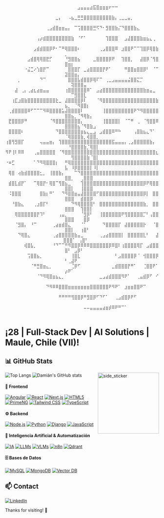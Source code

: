 <div align="center">

⠀⠀⠀⠀⠀⠀⠀⠀⠀⠀⠀⠀⠀⠀⠀⠀⠀⠀⠀⠀⠀⠀⠀⣠⣤⣤⣤⣴⣯⣿⣶⣶⣶⠖⠒⠒⠀⠀⠀⠀⠀⠀⠀⠀⠀⠀⠀⠀⠀⠀⠀⠀⠀⠀⠀⠀⠀⠀⠀⠀⠀⠀⠀⠀
    ⠀⠀⠀⠀⠀⠀⠀⠀⠀⠀⠀⠀⠀⠀⠀⠀⣀⡄⠀⠀⠠⣦⣀⣛⣛⣿⣿⣿⣿⣿⣿⣿⣿⣿⣷⡄⢀⣀⣀⣤⡀⠀⠀⠀⠀⠀⠀⠀⠀⠀⠀⠀⠀⠀⠀⠀⠀⠀⠀⠀
    ⠀⠀⠀⠀⠀⠀⠀⠀⠀⠀⠀⠀⠀⢀⣠⣾⣿⣶⣶⣤⡄⠀⠉⢩⣿⣿⣿⣿⣛⠫⠙⠂⣻⣿⣿⣷⡌⠙⣿⣿⣿⣷⣄⠀⠀⠀⠀⠀⠀⠀⠀⠀⠀⠀⠀⠀⠀⠀⠀⠀
    ⠀⠀⠀⠀⠀⠀⠀⠀⠀⠀⢠⡴⣾⣿⣿⣿⣿⣿⣿⣿⣿⣷⠀⠈⠋⠁⠀⠀⠀⠀⠀⠀⢹⣿⣿⣿⠀⠀⣠⣼⣿⣿⣿⣷⣶⣦⣄⢀⠀⠀⠀⠀⠀⠀⠀⠀⠀⠀⠀⠀
    ⠀⠀⠀⠀⠀⠀⠀⠀⠀⣠⣾⣾⣿⣿⡿⠟⠂⠉⠛⢿⣿⣿⣿⠆⠀⠀⠀⠀⠀⠀⢀⣠⣿⣿⣿⠿⠀⣰⣿⣿⠟⠉⠉⢹⣿⡿⢿⣿⣷⡀⠀⠀⠀⠀⠀⠀⠀⠀⠀⠀
    ⠀⠀⠀⠀⠀⠀⠀⣠⣾⣿⢿⢿⣿⣟⡋⠀⠀⠀⠀⠘⣻⣿⣿⣦⠀⠀⠀⠀⣀⣿⣿⣿⣿⡿⠟⠀⠀⢹⣿⣿⡀⠀⠀⣼⣿⡿⠈⢻⣿⣿⣶⡆⠀⠀⠀⠀⠀⠀⠀⠀
    ⠀⠀⠀⠀⠀⠀⠐⣬⣉⠔⢱⣿⡟⠉⠀⠀⠀⠀⠀⠀⣿⣿⣿⡏⠀⣀⣴⣿⣿⣿⣿⡟⠟⠁⠀⠀⠀⠀⠛⣿⣿⣶⣿⣿⡿⠃⠀⠈⠉⣽⣿⣿⣶⡄⠀⠀⠀⠀⠀⠀
    ⠀⠀⠀⠀⡀⠀⠀⠀⠀⠀⠀⠙⠉⠀⠀⠀⠀⠀⠀⠀⣿⣿⣿⣧⣾⣿⣿⡿⢿⠏⠉⠀⢀⣀⣠⣤⣤⣤⣤⣬⣿⣿⣍⡉⠀⠀⠀⠀⠀⠀⢽⣿⣿⣿⣤⠀⠀⠀      
    ⠀⠀⠀⣼⠀⢀⡄⢀⣴⣆⣴⣶⣤⣤⠀⠀⠀⠀⠀⢰⣿⣿⣿⣿⣿⣿⠿⠁⠀⣠⣴⣿⣿⣿⣿⣿⣿⣿⣿⣿⣿⣿⣿⣿⣷⣶⣤⣀⠀⠀⠀⠉⣻⣿⣿⣇⠀⠀⠀⠀
    ⠀⠀⢰⣏⣰⣿⣷⣿⣿⣿⣿⣿⣿⣿⣿⣿⣗⣀⠀⣼⣿⣿⣿⣿⡿⠇⠀⠀⠀⠈⠻⣿⣿⣿⣿⣿⣿⣿⣿⣿⣿⣿⣿⣿⣿⣿⣿⣿⣷⣦⡀⠀⠈⠻⣿⣿⡆⠀⠀⠀
    ⠀⢀⣾⣿⣿⣿⣿⠿⠋⠉⠉⠉⠻⠿⣿⣿⣿⣿⣥⣼⣿⣿⣿⣿⠇⠀⠀⠀⠀⠀⠀⢸⣿⣿⣿⣿⣿⣿⣿⣿⣿⠟⠙⠻⣿⣿⣿⣿⣿⣿⣿⣦⡀⠈⠻⢿⣷⡄⠀⠀
    ⠀⣟⣿⣿⣿⡿⠛⠀⠀⠀⠀⠀⠀⠀⠈⠻⣿⣿⣿⣿⣿⣿⣿⣿⡄⠀⠀⠀⠀⠀⠀⢸⣿⣿⣿⣿⡇⠀⠈⠉⠛⠀⢀⠀⠈⢻⣿⣿⠿⣿⣿⣿⣿⣦⠈⠻⣿⣷⣠⠀
    ⠀⣿⣿⣿⣿⠆⠀⠀⠀⠀⠀⠀⠀⠀⠀⠀⠙⣿⣿⣿⣿⣿⣿⣿⣶⣦⣄⣀⣠⠀⣠⣾⣿⣿⠿⠛⠓⠀⠀⠀⠀⢠⣿⣷⣦⣄⠙⠁⠀⠈⢿⣿⣿⣿⣷⡀⢾⣿⣿⡀
    ⢰⣿⢻⣻⣿⡏⠀⠀⠀⠀⠀⢤⣤⣤⣶⡄⠀⢹⣿⣿⣿⣿⣿⣿⣿⣿⣿⣿⣿⣿⣿⣿⣿⣿⣯⣤⣤⣤⡄⢀⣠⣿⣿⣿⣿⣿⣷⡄⠀⠀⠘⣿⣿⣿⣿⣷⡈⢿⣿⡇
    ⠻⠟⢸⠇⠿⠿⠀⠀⠀⢀⣤⣿⣿⣿⣿⣿⠀⠈⠻⣿⣿⣿⣿⣿⣿⣿⣿⣿⣿⣿⣿⣿⣿⣿⣿⣿⣿⣿⣿⣿⣿⣿⣿⣿⣿⣿⣿⣿⣆⠀⠀⢻⣿⣿⣿⣿⣷⠈⣿⡇
    ⠐⠶⣋⠀⠀⠀⠀⠀⠀⠁⠙⠻⢿⣿⣿⣿⡆⠀⠀⠛⢿⣿⣿⣿⣿⣿⣿⣿⣿⣿⣿⣿⣿⣿⣿⣿⣿⣿⣿⣿⣿⣿⣿⣿⣿⣿⣿⣿⣿⣧⠀⠸⡿⣿⣿⣿⣿⡇⠸⡇
    ⠀⢿⣿⠀⢴⣷⣾⣿⣿⣿⣿⣂⡀⠀⢸⣿⣿⣷⡄⠀⠀⠀⠉⠙⣿⣿⣿⣿⣿⣿⣿⣿⣿⣿⣿⣿⣿⣿⣿⣿⣿⣿⣿⣿⣿⣿⣿⣿⣿⣿⣿⡀⠀⠀⢀⣿⣿⣿⠀⠀
    ⠀⣾⣿⣇⣾⡟⠁⠀⠀⠉⢿⣿⡟⠂⢿⣿⠉⢻⣿⣦⣀⠀⠀⠀⢹⣿⣿⣿⣿⣿⣿⣿⣿⣿⣿⣿⣿⣿⣿⣿⣿⣿⣿⣿⡿⠟⢿⣿⣿⣿⣿⡇⠀⠀⢸⣿⣿⣿⠀⠀
    ⠀⠨⣿⣿⣿⠀⠀⠀⠀⠀⠀⣿⣷⡆⠛⠁⠀⠀⠙⠻⣿⣿⣶⣤⣼⣿⣿⣿⣿⠋⣿⣿⣿⣿⣿⣿⣿⣿⣿⣿⣿⣿⣿⣿⡿⡇⠀⣿⣿⣿⣿⣿⠀⠀⣾⣿⣿⡿⠀⠀                                              
    ⠀⠀⠘⣿⣷⣄⠀⠀⠀⢀⣰⣿⡏⠃⠀⠀⠀⠀⠀⠀⠀⠙⠻⢿⣿⣿⣿⣿⠃⠀⣿⣿⣿⣿⣿⣿⣿⣿⣿⣿⣿⣿⣿⣿⣷⡀⠀⣿⣿⣿⣿⣿⠀⠀⢹⣿⣿⡇⠀⠀
    ⠀⠀⠀⢿⣿⣿⣿⣿⣿⣿⡟⠹⠃⠀⠀⠀⠀⢠⣤⡀⠀⠀⠀⠀⠈⣻⡿⠃⠀⠀⢸⣿⣿⣿⣿⣿⣿⠟⢻⣿⣿⣿⣿⣿⡉⠃⢠⣿⣿⣿⣿⣿⠀⠀⠀⣿⡿⠀⠀⠀
    ⠀⠀⠀⠈⣻⣿⡄⠀⠘⠉⠀⠀⠀⠀⠀⢀⣴⣶⣾⣿⣄⠀⠀⠀⠈⠁⠀⠀⠀⠀⠀⠙⣿⣿⣿⣿⡏⠀⣼⣿⣿⣿⣿⣿⡗⠀⠀⠈⣿⣿⣿⡇⠀⠀⢰⣿⠃⠀⠀⠀
    ⠀⠀⠀⠀⠙⢿⣿⣄⠀⠀⠀⠀⠀⠀⠀⢀⣴⣿⣿⣿⣿⣿⣷⣤⣀⠀⠀⠀⠀⠀⢀⣠⣴⣿⣿⣿⣿⡇⠀⣿⣿⣿⣿⣿⣇⠃⠀⠀⣼⣿⣿⣿⠁⠀⢠⣿⠃⠀⠀⠀⠀
    ⠀⠀⠀⠀⠀⠀⢾⣿⣧⡀⠀⠀⠀⠀⠀⠘⠙⠉⠉⠛⠻⣿⣿⡿⠿⠿⠿⣿⣿⣿⣿⣿⣿⡿⠿⣿⠇⢰⣿⣿⣿⣿⢿⡏⠀⣠⣾⣿⣿⣿⠃⠀⣠⡿⠃⠀⠀⠀⠀⠀
    ⠀⠀⠀⠀⠀⠀⠀⢩⣿⣿⣦⡀⠀⠀⠀⠀⠀⠀⠀⠀⠀⢸⣿⣇⠀⠀⠀⠀⠀⠀⠀⠀⠀⠀⠀⠃⣠⣿⣿⣿⣿⡿⠈⠀⢺⣿⣿⣿⡿⠃⢀⣼⠟⠀⠀⠀⠀⠀⠀⠀
    ⠀⠀⠀⠀⠀⠀⠀⠀⠈⠛⣛⣿⣶⣄⡀⠀⠀⠀⠀⠀⠀⢈⡿⠋⠀⠀⠀⠀⠀⠀⠀⠀⠀⠀⣀⣾⣿⣿⣿⡟⠛⠁⠀⠀⢈⣿⣿⠟⠁⡴⠟⠁⠀⠀⠀⠀⠀⠀⠀⠀
    ⠀⠀⠀⠀⠀⠀⠀⠀⠀⠀⠈⠙⠻⢿⣿⣶⣦⣄⡀⠀⠀⠀⠀⠀⠀⠀⠀⠀⠀⠀⣀⣠⣴⣾⣿⣿⣿⠻⠟⠁⠀⠀⢀⣤⣾⡿⠋⠀⠊⠀⠀⠀⠀⠀⠀⠀⠀⠀⠀⠀
    ⠀⠀⠀⠀⠀⠀⠀⠀⠀⠀⠀⠀⠀⠙⠻⠿⠿⣿⣿⣿⣶⣶⣶⣶⣶⣶⣶⣿⣿⣿⣿⣿⣿⠟⠻⠟⠁⠀⣰⣶⣶⣿⣿⠟⠉⠀⠀⠀⠀⠀⠀⠀⠀⠀⠀⠀⠀⠀⠀⠀
    ⠀⠀⠀⠀⠀⠀⠀⠀⠀⠀⠀⠀⠀⠀⠀⠀⠀⠛⠛⠛⠛⢻⣿⣿⡿⠛⣻⣿⡿⠋⠙⠋⠁⠀⠀⢀⣠⣾⣿⡿⠟⠋⠀⠀⠀⠀⠀⠀⠀⠀⠀⠀⠀⠀⠀⠀⠀⠀⠀⠀
    ⠀⠀⠀⠀⠀⠀⠀⠀⠀⠀⠀⠀⠀⠀⠀⠀⠀⠀⠀⠀⠀⠀⠀⠀⠀⠤⠤⣤⣤⣤⣤⣴⣶⡾⠿⠟⠛⠉⠁⠀⠀⠀⠀⠀⠀⠀⠀⠀⠀⠀⠀⠀⠀⠀⠀⠀⠀⠀⠀⠀

</div>

# ¡28 | Full-Stack Dev | AI Solutions | Maule, Chile (VII)!



## 📊 GitHub Stats
![Top Langs](https://github-readme-stats.vercel.app/api/top-langs/?username=Damian211997&layout=compact&theme=radical)
<img align="right" width=200px height=200px alt="side_sticker" src="https://media.giphy.com/media/TEnXkcsHrP4YedChhA/giphy.gif" />
![Damián's GitHub stats](https://github-readme-stats.vercel.app/api?username=Damian211997&show_icons=true&theme=radical&hide_border=true)


#### 🎨 Frontend
[![Angular](https://img.shields.io/badge/Angular-DD0031?style=for-the-badge&logo=angular&logoColor=white)](https://angular.io/)
[![React](https://img.shields.io/badge/React-20232A?style=for-the-badge&logo=react&logoColor=61DAFB)](https://reactjs.org/)
[![Next.js](https://img.shields.io/badge/Next.js-000000?style=for-the-badge&logo=next.js&logoColor=white)](https://nextjs.org/)
[![HTML5](https://img.shields.io/badge/HTML5-E34F26?style=for-the-badge&logo=html5&logoColor=white)](https://developer.mozilla.org/en-US/docs/Web/HTML)
[![PrimeNG](https://img.shields.io/badge/PrimeNG-FF6B35?style=for-the-badge&logo=primeng&logoColor=white)](https://primeng.org/)
[![Tailwind CSS](https://img.shields.io/badge/Tailwind_CSS-38B2AC?style=for-the-badge&logo=tailwind-css&logoColor=white)](https://tailwindcss.com/)
[![TypeScript](https://img.shields.io/badge/TypeScript-007ACC?style=for-the-badge&logo=typescript&logoColor=white)](https://www.typescriptlang.org/)

#### ⚙️ Backend
[![Node.js](https://img.shields.io/badge/Node.js-43853D?style=for-the-badge&logo=node.js&logoColor=white)](https://nodejs.org/)
[![Python](https://img.shields.io/badge/Python-3776AB?style=for-the-badge&logo=python&logoColor=white)](https://www.python.org/)
[![Django](https://img.shields.io/badge/Django-092E20?style=for-the-badge&logo=django&logoColor=white)](https://www.djangoproject.com/)
[![JavaScript](https://img.shields.io/badge/JavaScript-F7DF1E?style=for-the-badge&logo=javascript&logoColor=black)](https://developer.mozilla.org/en-US/docs/Web/JavaScript)

#### 🤖 Inteligencia Artificial & Automatización
[![IA](https://img.shields.io/badge/IA-FF6B35?style=for-the-badge&logo=robot&logoColor=white)](https://en.wikipedia.org/wiki/Artificial_intelligence)
[![LLMs](https://img.shields.io/badge/LLMs-FF6B35?style=for-the-badge&logo=huggingface&logoColor=white)](https://huggingface.co/)
[![VLMs](https://img.shields.io/badge/VLMs-FF6B35?style=for-the-badge&logo=huggingface&logoColor=white)](https://huggingface.co/models?pipeline_tag=vision-language-model)
[![n8n](https://img.shields.io/badge/n8n-FF6B35?style=for-the-badge&logo=n8n&logoColor=white)](https://n8n.io/)
[![Qdrant](https://img.shields.io/badge/Qdrant-FF6B35?style=for-the-badge&logo=qdrant&logoColor=white)](https://qdrant.tech/)

#### 🗄️ Bases de Datos
[![MySQL](https://img.shields.io/badge/MySQL-00000F?style=for-the-badge&logo=mysql&logoColor=white)](https://www.mysql.com/)
[![MongoDB](https://img.shields.io/badge/MongoDB-4EA94B?style=for-the-badge&logo=mongodb&logoColor=white)](https://www.mongodb.com/)
[![Vector DB](https://img.shields.io/badge/Vector_DB-FF6B35?style=for-the-badge&logo=vector&logoColor=white)](https://qdrant.tech/)

## 📫 Contact

[![LinkedIn](https://img.shields.io/badge/LinkedIn-0077B5?style=for-the-badge&logo=linkedin&logoColor=white)](https://www.linkedin.com/in/damian-alexander-jelvez-soto-814050266/)

Thanks for visiting! 🚀 
